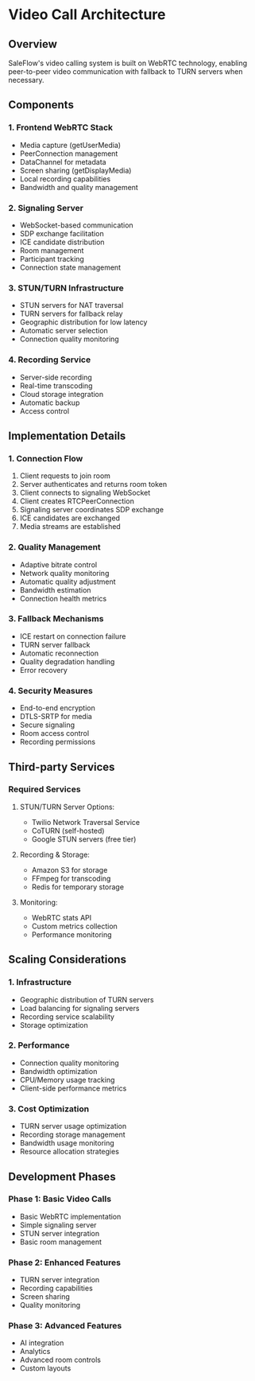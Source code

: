 # Video Call Architecture

## Overview
SaleFlow's video calling system is built on WebRTC technology, enabling peer-to-peer video communication with fallback to TURN servers when necessary.

## Components

### 1. Frontend WebRTC Stack
- Media capture (getUserMedia)
- PeerConnection management
- DataChannel for metadata
- Screen sharing (getDisplayMedia)
- Local recording capabilities
- Bandwidth and quality management

### 2. Signaling Server
- WebSocket-based communication
- SDP exchange facilitation
- ICE candidate distribution
- Room management
- Participant tracking
- Connection state management

### 3. STUN/TURN Infrastructure
- STUN servers for NAT traversal
- TURN servers for fallback relay
- Geographic distribution for low latency
- Automatic server selection
- Connection quality monitoring

### 4. Recording Service
- Server-side recording
- Real-time transcoding
- Cloud storage integration
- Automatic backup
- Access control

## Implementation Details

### 1. Connection Flow
1. Client requests to join room
2. Server authenticates and returns room token
3. Client connects to signaling WebSocket
4. Client creates RTCPeerConnection
5. Signaling server coordinates SDP exchange
6. ICE candidates are exchanged
7. Media streams are established

### 2. Quality Management
- Adaptive bitrate control
- Network quality monitoring
- Automatic quality adjustment
- Bandwidth estimation
- Connection health metrics

### 3. Fallback Mechanisms
- ICE restart on connection failure
- TURN server fallback
- Automatic reconnection
- Quality degradation handling
- Error recovery

### 4. Security Measures
- End-to-end encryption
- DTLS-SRTP for media
- Secure signaling
- Room access control
- Recording permissions

## Third-party Services

### Required Services
1. STUN/TURN Server Options:
   - Twilio Network Traversal Service
   - CoTURN (self-hosted)
   - Google STUN servers (free tier)

2. Recording & Storage:
   - Amazon S3 for storage
   - FFmpeg for transcoding
   - Redis for temporary storage

3. Monitoring:
   - WebRTC stats API
   - Custom metrics collection
   - Performance monitoring

## Scaling Considerations

### 1. Infrastructure
- Geographic distribution of TURN servers
- Load balancing for signaling servers
- Recording service scalability
- Storage optimization

### 2. Performance
- Connection quality monitoring
- Bandwidth optimization
- CPU/Memory usage tracking
- Client-side performance metrics

### 3. Cost Optimization
- TURN server usage optimization
- Recording storage management
- Bandwidth usage monitoring
- Resource allocation strategies

## Development Phases

### Phase 1: Basic Video Calls
- Basic WebRTC implementation
- Simple signaling server
- STUN server integration
- Basic room management

### Phase 2: Enhanced Features
- TURN server integration
- Recording capabilities
- Screen sharing
- Quality monitoring

### Phase 3: Advanced Features
- AI integration
- Analytics
- Advanced room controls
- Custom layouts
